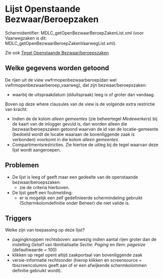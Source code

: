 # Lijst Openstaande Bezwaar/Beroepzaken

Schermidentifier: MDLC_getOpenBezwaarBeroepZakenList.xml (voor Vaarwegzaken is dit: MDLC_getOpenBezwaarBeroepZakenVaarwegList.xml).

Zie ook [Tegel Openstaande Bezwaar/beroepszaken](/docs/probleemoplossing/portalen_en_moduleschermen/openingsportaal/tegel_openstaande_bezwaar.beroepszaken.md)

## Welke gegevens worden getoond

De rijen uit de view vwfrmopenbezwaarberoep(dan wel vwfrmopenbezwaarberoep_vaarweg), dat zijn bezwaar/beroepszaken:

  *   waarbij de uitspraakdatum (dduitspraak) leeg is of groter dan vandaag.

Boven op deze where clausules van de view is de volgende extra restrictie van kracht:

  *  Indien de de kolom *alleen gemeentes* (zie beheertegel *Medewerkers*) bij de kaart van de inlogger gevuld is, dan worden alleen die bezwaar/beroepszaken getoond waarvan de id van de locatie-gemeente (bedoeld wordt de locatie waaraan de bovenliggende zaak is verbonden) voorkomt in die kolom *alleen gemeentes*.
  * Compartimentsrestricties. Zie hiertoe de uitleg bij de tegel waarvan deze lijst wordt aangeroepen.

## Problemen

  * De lijst is leeg of geeft maar een gedeelte van de openstaande bezwaar/beroepszaken:
    * zie de criteria hierboven.
  * De lijst geeft een foutmelding:
    * er is mogelijk een zelf gedefinieerde schermindeling gebruikt (Schermkolomdefinitie onder Beheer) die niet valide is.

## Triggers

Welke zijn van toepassing op deze lijst?

  * pagingknoppen rechtsboven: aanwezig indien aantal rijen groter dan de instelling *Getal1* van tbinitialisatie *Sectie: Paging* en *Item: pagesize* (defaultwaarde = 100)
  * klikken op regel opent altijd zaakportaal van bovenliggende zaak 
  * versie-informatie rechtsonder (hierop klikken en screensource = tbscreencolumns geeft aan of er een afwijkende schermkolommen definitie gebruikt wordt).

